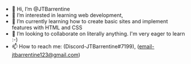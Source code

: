 - 👋 Hi, I’m @JTBarrentine
- 👀 I’m interested in learning web development,
- 🌱 I’m currently learning how to create basic sites and implement features with HTML and CSS
- 💞️ I’m looking to collaborate on literally anything. I'm very eager to learn :-)
- 📫 How to reach me: (Discord-JTBarrentine#7199), (email-jtbarrentine123@gmail.com)

<!---
JTBarrentine/JTBarrentine is a ✨ special ✨ repository because its `README.md` (this file) appears on your GitHub profile.
You can click the Preview link to take a look at your changes.
--->
